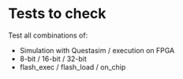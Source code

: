 # Tests to check

Test all combinations of:
- Simulation with Questasim / execution on FPGA
- 8-bit / 16-bit / 32-bit
- flash_exec / flash_load / on_chip
